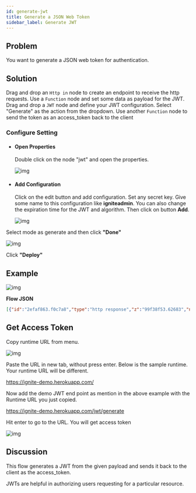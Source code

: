 ```yaml
---
id: generate-jwt
title: Generate a JSON Web Token
sidebar_label: Generate JWT
---
```


## Problem

You want to generate a JSON web token for authentication.

## Solution

Drag and drop an <code class="node">Http in</code> node to create an endpoint to receive the http requests.
Use a <code class="node">Function</code> node and set some data as payload for the JWT.
Drag and drop a <code class="node">JWT</code> node and define your JWT configuration.
Select "Generate" as the action from the dropdown.
Use another <code class="node">Function</code> node to send the token as an access_token back to the client

### Configure Setting

- #### Open Properties

    Double click on the node "jwt" and open the properties.

     ![img](/assets/docs/security/open-properties.png)

- #### Add Configuration

    Click on the edit button and add configuration. Set any secret key. Give some name to this configuration like **igniteadmin**. You can also change the expiration time for the JWT and algorithm. Then click on button **Add**.

     ![img](/assets/docs/security/edit-configuration.png)

Select mode as generate and then click **"Done"**

![img](/assets/docs/security/done-configuration.png)
 
Click **"Deploy"**

## Example

![img](/assets/docs/security/generate-jwt.png)

<b>Flow JSON</b>

~~~json
[{"id":"2efaf863.f0c7a8","type":"http response","z":"99f38f53.62683","name":"","statusCode":"","headers":{"content-type":"application/json"},"x":710,"y":280,"wires":[]},{"id":"f115185f.c4bcd8","type":"function","z":"99f38f53.62683","name":"Setting jwt as access_token","func":"msg.payload = {\n    \"access_token\" : msg.payload\n}\nreturn msg;","outputs":1,"noerr":0,"x":480,"y":280,"wires":[["2efaf863.f0c7a8"]]},{"id":"91ef189c.6f3fb8","type":"jwt","z":"99f38f53.62683","name":"creating jwt","jwtconfig":"766dcb94.6ebc04","generatejwt":"true","outputs":1,"x":210,"y":280,"wires":[["f115185f.c4bcd8"]]},{"id":"34c70aa9.45ad56","type":"function","z":"99f38f53.62683","name":"Setting payload to encode","func":"msg.payload = {\n    \"name\" : \"CYber Group Inc.\",\n    \"Domain\" : \"Information Technology & Services\",\n    \"Offices\" : {\n        \"Dallas\" :  \"12900 Preston Road, Ste 900, Dallas, TX, 75230\",\n        \"India\" : \"30/1 Knowledge Park III, Greater Noida\"\n    }\n}\nreturn msg;","outputs":1,"noerr":0,"x":370,"y":180,"wires":[["91ef189c.6f3fb8"]]},{"id":"588127fb.fa4d78","type":"http in","z":"99f38f53.62683","name":"","url":"/jwt/generate","method":"get","upload":false,"swaggerDoc":"","x":130,"y":180,"wires":[["34c70aa9.45ad56"]]},{"id":"766dcb94.6ebc04","type":"jwt-config","z":"","name":"igniteadmin","expiresin":"86400","algorithm":"HS256"}]
~~~

## Get Access Token
Copy runtime URL from menu.

![img](/assets/docs/security/copy-runtime-url.png)
 
Paste the URL in new tab, without press enter. Below is the sample runtime. Your runtime URL will be different.

https://ignite-demo.herokuapp.com/

Now add the demo JWT end point as mention in the above example with the Runtime URL you just copied.

https://ignite-demo.herokuapp.com/jwt/generate

Hit enter to go to the URL. You will get access token

![img](/assets/docs/security/access-token.png)

## Discussion

This flow generates a JWT from the given payload and sends it back to the client as the access_token.

JWTs are helpful in authorizing users requesting for a particular resource.